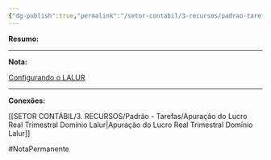 ```yaml
---
{"dg-publish":true,"permalink":"/setor-contabil/3-recursos/padrao-tarefas/apuracao-do-lucro-real-mensal-dominio-lalur/","dgPassFrontmatter":true,"created":"2025-07-01T11:50:09.581-03:00","updated":"2025-07-29T21:00:16.601-03:00"}
---
```


**Resumo:** 


---

**Nota:**

[Configurando o LALUR](https://www.youtube.com/watch?v=9Ye4FCAtoZE)



---

**Conexões:**

[[SETOR CONTÁBIL/3. RECURSOS/Padrão - Tarefas/Apuração do Lucro Real Trimestral Domínio Lalur\|Apuração do Lucro Real Trimestral Domínio Lalur]]

#NotaPermanente 
